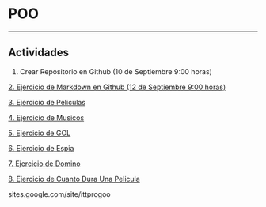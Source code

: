 # POO
***
## Actividades
1. Crear Repositorio en Github (10 de Septiembre 9:00 horas)

[2. Ejercicio de Markdown en Github (12 de Septiembre 9:00 horas)](https://github.com/rwb3x/POO/blob/master/Setup/README.md "Actividad 2")

[3. Ejercicio de Peliculas](https://github.com/rwb3x/POO/blob/master/PeliculasBasic/ "Peliculas")

[4. Ejercicio de Musicos](https://github.com/rwb3x/POO/blob/master/Music/ "Musicos")

[5. Ejercicio de GOL](https://github.com/rwb3x/POO/blob/master/GOL/ "GOL")

[6. Ejercicio de Espia](https://github.com/rwb3x/POO/blob/master/espia/ "Espia")

[7. Ejercicio de Domino](https://github.com/rwb3x/POO/blob/master/Domino/ "Domino")

[8. Ejercicio de Cuanto Dura Una Pelicula](https://github.com/rwb3x/POO/blob/master/CuantoDuraUnaPelicula/ "Cuanto Dura una Pelicula")

sites.google.com/site/ittprogoo
